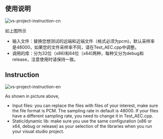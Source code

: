 
## 使用说明
![vs-project-instruction-cn](https://user-images.githubusercontent.com/9622783/131084526-8193ed45-5a55-4d91-80b1-273794dd654a.png)

如上图所示
- 输入文件：替换您想测试的远端和近端文件（格式必须为pcm)，默认采样率是48000，如果您的文件采样率不同，请在Test_AEC.cpp中调整。
- 调用的库：分为32位（x86)和64位（x64)两种，每种又分为debug和release，注意使用时请保持一致。

##
##


## Instruction
![vs-project-instruction-en](https://user-images.githubusercontent.com/9622783/131084540-49e99ceb-7074-42ee-b8c5-daa750f73d8f.png)

As shown in picture above,
- Input files: you can replace the files with files of your interest, make sure the file format is PCM. The sampling rate in default is 48000. If your files have a different sampling rate, you need to change it in Test_AEC.cpp.
- Static/dynamic lib: make sure you use the same configuration (x86 or x64, debug or release) as your selection of the libraries when you run your visual studio project.
